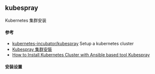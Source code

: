 ## kubespray
Kubernetes 集群安装

#### 参考
* [kubernetes-incubator/kubespray](https://github.com/kubernetes-incubator/kubespray/tree/master/docs) Setup a kubernetes cluster
* [Kubespray 集群安裝](https://feisky.gitbooks.io/kubernetes/deploy/kubespray.html)
* [How to Install Kubernetes Cluster with Ansible based tool Kubespray](https://linoxide.com/containers/install-kubernetesk8s-cluster-ansible-based-tool-kubespray/)

#### 安装设置

